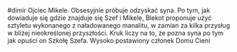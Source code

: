#dimir
Ojciec Mikele. Obsesyjnie próbuje odzyskać syna. Po tym, jak dowiaduje się gdzie znajduje się Szef i Mikele, Blekot proponuje użyć sztyletu wykonanego z naładowanego manalitu, w zamian za kilka przysług w bliżej nieokreślonej przyszłości. Kruk liczy na to, że pozna syna po tym jak opuści on Szkołę Szefa. Wysoko postawiony członek Domu Cieni